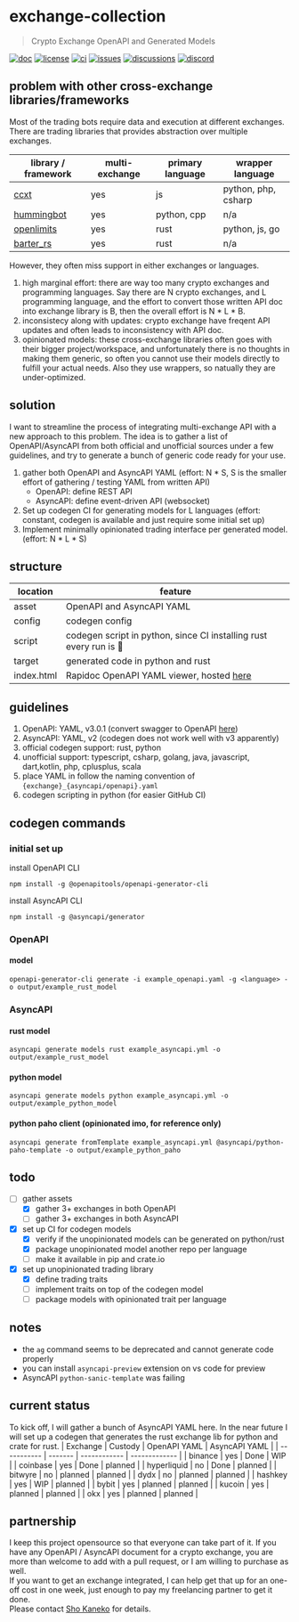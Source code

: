 # exchange-collection
> Crypto Exchange OpenAPI and Generated Models

[![doc](https://img.shields.io/badge/doc-rapidoc-blue)](https://repoch.co/exchange_yaml)
[![license](https://img.shields.io/github/license/kanekoshoyu/kucoin_arbitrage)](https://github.com/kanekoshoyu/kucoin_arbitrage/blob/master/LICENSE)
[![ci](https://img.shields.io/github/actions/workflow/status/kanekoshoyu/kucoin_arbitrage/rust.yml)](https://github.com/kanekoshoyu/kucoin_arbitrage/actions)
[![issues](https://img.shields.io/github/issues/kanekoshoyu/kucoin_arbitrage)](https://github.com/kanekoshoyu/kucoin_arbitrage/issues)
[![discussions](https://img.shields.io/github/discussions/kanekoshoyu/kucoin_arbitrage)](https://github.com/kanekoshoyu/kucoin_arbitrage/discussions)
[![discord](https://img.shields.io/discord/1153997271294283827)](https://discord.gg/q3j5MYdwnm)  

## problem with other cross-exchange libraries/frameworks
Most of the trading bots require data and execution at different exchanges. There are trading libraries that provides abstraction over multiple exchanges.

| library / framework                                    | multi-exchange | primary language | wrapper language    |
| ------------------------------------------------------ | -------------- | ---------------- | ------------------- |
| [ccxt](https://github.com/ccxt/ccxt)                   | yes            | js               | python, php, csharp |
| [hummingbot](https://github.com/hummingbot/hummingbot) | yes            | python, cpp      | n/a                 |
| [openlimits](https://github.com/nash-io/openlimits)    | yes            | rust             | python, js, go      |
| [barter_rs](https://github.com/barter-rs/barter-rs)    | yes            | rust             | n/a                 |

However, they often miss support in either exchanges or languages.
1. high marginal effort: there are way too many crypto exchanges and programming languages.  Say there are N crypto exchanges, and L programming language, and the effort to convert those written API doc into exchange library is B, then the overall effort is N * L * B.
2. inconsistecy along with updates: crypto exchange have freqent API updates and often leads to inconsistency with API doc.
3. opinionated models: these cross-exchange libraries often goes with their bigger project/workspace, and unfortunately there is no thoughts in making them generic, so often you cannot use their models directly to fulfill your actual needs. Also they use wrappers, so natually they are under-optimized.

## solution
I want to streamline the process of integrating multi-exchange API with a new approach to this problem. The idea is to gather a list of OpenAPI/AsyncAPI from both official and unofficial sources under a few guidelines, and try to generate a bunch of generic code ready for your use.
1. gather both OpenAPI and AsyncAPI YAML
(effort: N * S, S is the smaller effort of gathering / testing YAML from written API)
   - OpenAPI: define REST API
   - AsyncAPI: define event-driven API (websocket)
1. Set up codegen CI for generating models for L languages
(effort: constant, codegen is available and just require some initial set up)
1. Implement minimally opinionated trading interface per generated model.
(effort: N * L * S)

## structure
| location   | feature                                                                         |
| ---------- | ------------------------------------------------------------------------------- |
| asset      | OpenAPI and AsyncAPI YAML                                                       |
| config     | codegen config                                                                  |
| script     | codegen script in python, since CI installing rust every run is :shit:          |
| target     | generated code in python and rust                                               |
| index.html | Rapidoc OpenAPI YAML viewer, hosted [here](https://www.repoch.co/exchange_yaml) |

## guidelines
1. OpenAPI: YAML, v3.0.1 (convert swagger to OpenAPI [here](https://editor.swagger.io/))
2. AsyncAPI: YAML, v2 (codegen does not work well with v3 apparently)
3. official codegen support: rust, python
4. unofficial support: typescript, csharp, golang, java, javascript, dart,kotlin, php, cplusplus, scala
5. place YAML in follow the naming convention of `{exchange}_{asyncapi/openapi}.yaml`
6. codegen scripting in python (for easier GitHub CI)

## codegen commands
### initial set up
install OpenAPI CLI
```
npm install -g @openapitools/openapi-generator-cli
```
install AsyncAPI CLI
```
npm install -g @asyncapi/generator
```
### OpenAPI
#### model
```
openapi-generator-cli generate -i example_openapi.yaml -g <language> -o output/example_rust_model
```


### AsyncAPI
#### rust model
```
asyncapi generate models rust example_asyncapi.yml -o output/example_rust_model
```
#### python model
```
asyncapi generate models python example_asyncapi.yml -o output/example_python_model
```
#### python paho client (opinionated imo, for reference only)
```
asyncapi generate fromTemplate example_asyncapi.yml @asyncapi/python-paho-template -o output/example_python_paho
```

## todo
- [ ] gather assets
  - [x] gather 3+ exchanges in both OpenAPI
  - [ ] gather 3+ exchanges in both AsyncAPI
- [x] set up CI for codegen models
  - [x] verify if the unopinionated models can be generated on python/rust
  - [x] package unopinionated model another repo per language
  - [ ] make it available in pip and crate.io
- [x] set up unopinionated trading library
  - [x] define trading traits
  - [ ] implement traits on top of the codegen model
  - [ ] package models with opinionated trait per language

## notes
- the `ag` command seems to be deprecated and cannot generate code properly
- you can install `asyncapi-preview` extension on vs code for preview
- AsyncAPI `python-sanic-template` was failing

## current status
To kick off, I will gather a bunch of AsyncAPI YAML here. In the near future I will set up a codegen that generates the rust exchange lib for python and crate for rust.
| Exchange    | Custody | OpenAPI YAML | AsyncAPI YAML |
| ----------- | ------- | ------------ | ------------- |
| binance     | yes     | Done         | WIP           |
| coinbase    | yes     | Done         | planned       |
| hyperliquid | no      | Done         | planned       |
| bitwyre     | no      | planned      | planned       |
| dydx        | no      | planned      | planned       |
| hashkey     | yes     | WIP          | planned       |
| bybit       | yes     | planned      | planned       |
| kucoin      | yes     | planned      | planned       |
| okx         | yes     | planned      | planned       |

## partnership
I keep this project opensource so that everyone can take part of it. If you have any OpenAPI / AsyncAPI document for a crypto exchange, you are more than welcome to add with a pull request, or I am willing to purchase as well.  
If you want to get an exchange integrated, I can help get that up for an one-off cost in one week, just enough to pay my freelancing partner to get it done.  
Please contact [Sho Kaneko](https://github.com/kanekoshoyu) for details.
